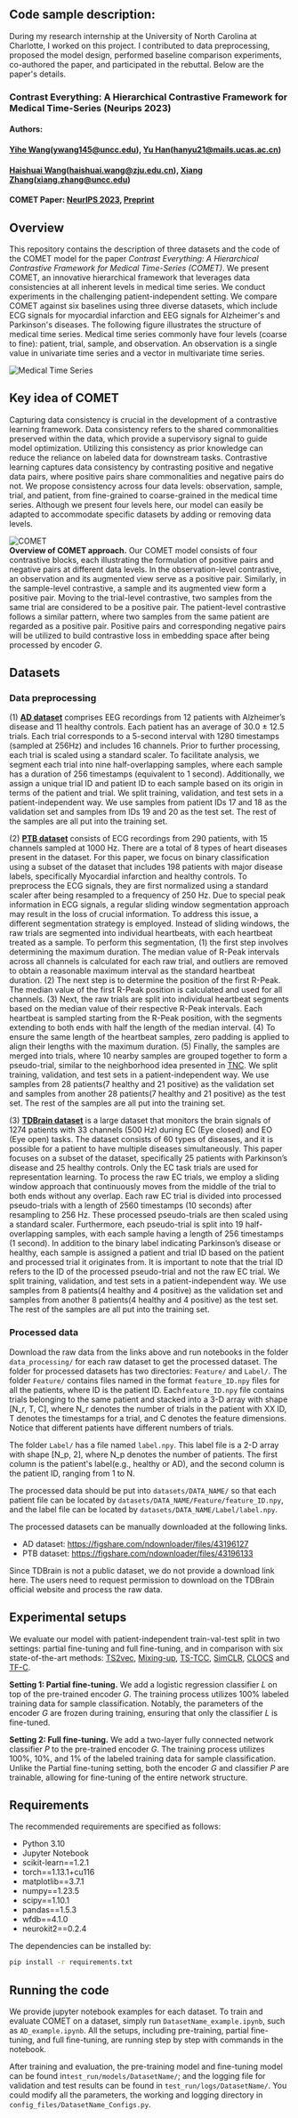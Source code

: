 ## Code sample description: 
During my research internship at the University of North Carolina at Charlotte, I worked on this project. I contributed to data preprocessing, proposed the model design, performed baseline comparison experiments, co-authored the paper, and participated in the rebuttal. Below are the paper's details.

### Contrast Everything: A Hierarchical Contrastive Framework for Medical Time-Series (Neurips 2023)  

#### Authors: 
#### [Yihe Wang](https://webpages.charlotte.edu/ywang145/)(ywang145@uncc.edu), [Yu Han]()(hanyu21@mails.ucas.ac.cn)
####  [Haishuai Wang]()(haishuai.wang@zju.edu.cn), [Xiang Zhang](http://xiangzhang.info/)(xiang.zhang@uncc.edu)

#### COMET Paper: [NeurIPS 2023](https://openreview.net/forum?id=sOQBHlCmzp), [Preprint](https://arxiv.org/abs/2310.14017)
  
## Overview  
This repository contains the description of three datasets and the code of the COMET model for the paper *Contrast Everything: A Hierarchical Contrastive Framework for Medical Time-Series (COMET)*. We present COMET, an innovative hierarchical framework that leverages data consistencies at all inherent levels in medical time series. We conduct experiments in the challenging patient-independent setting. We compare COMET against six baselines using three diverse datasets, which include ECG signals for myocardial infarction and EEG signals for Alzheimer's and Parkinson's diseases. The following figure illustrates the structure of medical time series. Medical time series commonly have four levels (coarse to fine): patient, trial, sample, and observation. An observation is a single value in univariate time series and a vector in multivariate time series.


![Medical Time Series](Fig/patient-data-structure-v2.png)
 
## Key idea of COMET
Capturing data consistency is crucial in the development of a contrastive learning framework. Data consistency refers to the shared commonalities preserved within the data, which provide a supervisory signal to guide model optimization. Utilizing this consistency as prior knowledge can reduce the reliance on labeled data for downstream tasks. Contrastive learning captures data consistency by contrasting positive and negative data pairs, where positive pairs share commonalities and negative pairs do not. We propose consistency across four data levels: observation, sample, trial, and patient, from fine-grained to coarse-grained in the medical time series. Although we present four levels here, our model can easily be adapted to accommodate specific datasets by adding or removing data levels.
 
![COMET](https://github.com/DL4mHealth/COMET/blob/main/Fig/comet-framework-v7.png)  
**Overview of COMET approach.**  Our COMET model consists of four contrastive blocks, each illustrating the formulation of positive pairs and negative pairs at different data levels. In the observation-level contrastive, an observation and its augmented view serve as a positive pair. Similarly, in the sample-level contrastive, a sample and its augmented view form a positive pair. Moving to the trial-level contrastive, two samples from the same trial are considered to be a positive pair. The patient-level contrastive follows a similar pattern, where two samples from the same patient are regarded as a positive pair. Positive pairs and corresponding negative pairs will be utilized to build contrastive loss in embedding space after being processed by encoder $G$.




  
  
## Datasets  
### Data preprocessing
(1) **[AD dataset](https://osf.io/jbysn/)** comprises EEG recordings from 12 patients with Alzheimer’s disease and 11 healthy controls. Each patient has an average of 30.0 ± 12.5 trials. Each trial corresponds to a 5-second interval with 1280 timestamps (sampled at 256Hz) and includes 16 channels. Prior to further processing, each trial is scaled using a standard scaler. To facilitate analysis, we segment each trial into nine half-overlapping samples, where each sample has a duration of 256 timestamps (equivalent to 1 second). Additionally, we assign a unique trial ID and patient ID to each sample based on its origin in terms of the patient and trial. We split training, validation, and test sets in a patient-independent way. We use samples from patient IDs 17 and 18 as the validation set and samples from IDs 19 and 20 as the test set. The rest of the samples are all put into the training set.

(2) **[PTB dataset](https://physionet.org/content/ptbdb/1.0.0/)** consists of ECG recordings from 290 patients, with 15 channels sampled at 1000 Hz. There are a total of 8 types of heart diseases present in the dataset. For this paper, we focus on binary classification using a subset of the dataset that includes 198 patients with major disease
labels, specifically Myocardial infarction and healthy controls. To preprocess the ECG signals, they are first normalized using a standard scaler after being resampled to a frequency of 250 Hz. Due to special peak information in ECG signals, a regular sliding window segmentation approach may result in the loss of crucial information. To address this issue, a different segmentation strategy is employed. Instead of sliding windows, the raw trials are segmented into individual heartbeats, with each heartbeat treated as a sample. To perform this segmentation, (1) the first step involves determining the maximum duration. The median value of R-Peak intervals across all channels is calculated for each raw trial, and outliers are removed to obtain a reasonable maximum interval as the standard heartbeat duration. (2) The next step is to determine the position of the first R-Peak. The median value of the first R-Peak position is calculated and used for all channels. (3) Next, the raw trials are split into individual heartbeat segments based on the median value of their respective R-Peak intervals. Each heartbeat is sampled starting from the R-Peak position, with the segments extending to both ends with half the length of the median interval. (4) To ensure the same length of the heartbeat samples, zero padding is applied to align their lengths with the maximum duration. (5) Finally, the samples are merged into trials, where 10 nearby samples are grouped together to form a pseudo-trial, similar to the neighborhood idea presented in [TNC](https://github.com/sanatonek/TNC_representation_learning). We split training, validation, and test sets in a patient-independent way. We use samples from 28 patients(7 healthy and 21 positive) as the validation set and samples from another 28 patients(7 healthy and 21 positive) as the test set. The rest of the samples are all put into the training set.


(3) **[TDBrain dataset](https://brainclinics.com/resources/)** is a large dataset that monitors the brain signals of 1274 patients with 33 channels (500 Hz) during EC (Eye closed) and EO (Eye open) tasks. The dataset consists of 60 types of diseases, and it is possible for a patient to have multiple diseases simultaneously. This paper focuses on a subset of the dataset, specifically 25 patients with Parkinson’s disease and 25 healthy controls. Only the EC task trials are used for representation learning. To process the raw EC trials, we employ a sliding window approach that continuously moves from the middle of the trial to both ends without any overlap. Each raw EC trial is divided into processed pseudo-trials with a length of 2560 timestamps (10 seconds) after resampling to 256 Hz. These processed pseudo-trials are then scaled using a standard scaler. Furthermore, each pseudo-trial is split into 19 half-overlapping samples, with each sample having a length of 256 timestamps (1 second). In addition to the binary label indicating Parkinson’s disease or healthy, each sample is assigned a patient and trial ID based on the patient and processed trial it originates from. It is important to note that the trial ID refers to the ID of the processed pseudo-trial and not the raw EC trial. We split training, validation, and test sets in a patient-independent way. We use samples from 8 patients(4 healthy and 4 positive) as the validation set and samples from another 8 patients(4 healthy and 4 positive) as the test set. The rest of the samples are all put into the training set.


### Processed data 
Download the raw data from the links above and run notebooks in the folder `data_processing/` for each raw dataset to get the processed dataset. The folder for processed datasets has two directories: `Feature/` and `Label/`. The folder `Feature/` contains files named in the format `feature_ID.npy` files for all the patients, where ID is the patient ID. Each`feature_ID.npy` file contains trials belonging to the same patient and stacked into a 3-D array with shape [N_r, T, C], where N_r denotes the number of trials in the patient with XX ID, T denotes the timestamps for a trial, and C denotes the feature dimensions. Notice that different patients have different numbers of trials.

The folder `Label/` has a file named `label.npy`. This label file is a 2-D array with shape [N_p, 2], where N_p denotes the number of patients. The first column is the patient's label(e.g., healthy or AD), and the second column is the patient ID, ranging from 1 to N.  

The processed data should be put into `datasets/DATA_NAME/` so that each patient file can be located by `datasets/DATA_NAME/Feature/feature_ID.npy`, and the label file can be located by `datasets/DATA_NAME/Label/label.npy`.  

The processed datasets can be manually downloaded at the following links.
* AD dataset: https://figshare.com/ndownloader/files/43196127 
* PTB dataset: https://figshare.com/ndownloader/files/43196133 

Since TDBrain is not a public dataset, we do not provide a download link here. The users need to request permission to download on the TDBrain official website and process the raw data.

## Experimental setups

We evaluate our model with patient-independent train-val-test split in two settings: partial fine-tuning and full fine-tuning, and in comparison with six state-of-the-art methods: [TS2vec](https://github.com/yuezhihan/ts2vec), [Mixing-up](https://github.com/Wickstrom/MixupContrastiveLearning), [TS-TCC](https://github.com/emadeldeen24/TS-TCC), [SimCLR](https://github.com/iantangc/ContrastiveLearningHAR), [CLOCS](https://github.com/danikiyasseh/CLOCS) and [TF-C](https://github.com/mims-harvard/TFC-pretraining).

**Setting 1: Partial fine-tuning.** We add a logistic regression classifier $L$ on top of the pre-trained encoder $G$. The training process utilizes 100% labeled training data for sample classification. Notably, the parameters of the encoder $G$ are frozen during training, ensuring that only the classifier $L$ is fine-tuned.

**Setting 2: Full fine-tuning.** We add a two-layer fully connected network classifier $P$ to the pre-trained encoder $G$. The training process utilizes 100%, 10%, and 1% of the labeled training data for sample classification. Unlike the Partial fine-tuning setting, both the encoder $G$ and classifier $P$ are trainable, allowing for fine-tuning of the entire network structure. 


## Requirements  
  
The recommended requirements are specified as follows:  
* Python 3.10  
* Jupyter Notebook  
* scikit-learn==1.2.1    
* torch==1.13.1+cu116    
* matplotlib==3.7.1    
* numpy==1.23.5    
* scipy==1.10.1    
* pandas==1.5.3    
* wfdb==4.1.0    
* neurokit2==0.2.4  
  
The dependencies can be installed by:  
```bash  
pip install -r requirements.txt
```
  
## Running the code  
  
We provide jupyter notebook examples for each dataset. To train and evaluate COMET on a dataset, simply run `DatasetName_example.ipynb`, such as `AD_example.ipynb`.  All the setups, including pre-training, partial fine-tuning, and full fine-tuning, are running step by step with commands in the notebook.  

After training and evaluation, the pre-training model and fine-tuning model can be found in`test_run/models/DatasetName/`; and the logging file for validation and test results can be found in  `test_run/logs/DatasetName/`. You could modify all the parameters, the working and logging directory in `config_files/DatasetName_Configs.py`.  

